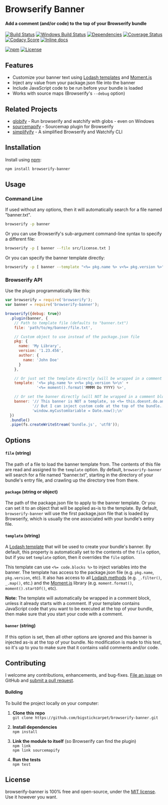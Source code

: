 Browserify Banner
============================
#### Add a comment (and/or code) to the top of your Browserify bundle

[![Build Status](https://api.travis-ci.org/BigstickCarpet/browserify-banner.svg?branch=master)](https://travis-ci.org/BigstickCarpet/browserify-banner)
[![Windows Build Status](https://ci.appveyor.com/api/projects/status/github/BigstickCarpet/browserify-banner?svg=true&failingText=Windows%20build%20failing&passingText=Windows%20build%20passing)](https://ci.appveyor.com/project/BigstickCarpet/browserify-banner)
[![Dependencies](https://david-dm.org/BigstickCarpet/browserify-banner.svg)](https://david-dm.org/BigstickCarpet/browserify-banner)
[![Coverage Status](https://coveralls.io/repos/github/BigstickCarpet/browserify-banner/badge.svg?branch=master)](https://coveralls.io/github/BigstickCarpet/browserify-banner?branch=master)
[![Codacy Score](https://www.codacy.com/project/badge/d20aa8b830124acb87b5e6f2114f0d84)](https://www.codacy.com/public/jamesmessinger/browserify-banner)
[![Inline docs](http://inch-ci.org/github/BigstickCarpet/browserify-banner.svg?branch=master&style=shields)](http://inch-ci.org/github/BigstickCarpet/browserify-banner)

[![npm](http://img.shields.io/npm/v/browserify-banner.svg)](https://www.npmjs.com/package/browserify-banner)
[![License](https://img.shields.io/npm/l/browserify-banner.svg)](LICENSE)

Features
--------------------------
* Customize your banner text using [Lodash templates](https://lodash.com/docs/4.16.6#template) and [Moment.js](http://momentjs.com/)
* Inject any value from your package.json file into the banner
* Include JavaScript code to be run before your bundle is loaded
* Works with source maps (Browserify's `--debug` option)



Related Projects
--------------------------
* [globify](https://www.npmjs.com/package/globify) - Run browserify and watchify with globs - even on Windows
* [sourcemapify](https://www.npmjs.com/package/sourcemapify) - Sourcemap plugin for Browserify
* [simplifyify](https://www.npmjs.com/package/simplifyify) - A simplified Browserify and Watchify CLI


Installation
--------------------------
Install using [npm](https://docs.npmjs.com/getting-started/what-is-npm):

```bash
npm install browserify-banner
```


Usage
--------------------------
### Command Line
If used without any options, then it will automatically search for a file named "banner.txt".

```bash
browserify -p banner
```

Or you can use Browserify's sub-argument command-line syntax to specify a different file:

```bash
browserify -p [ banner --file src/license.txt ]
```

Or you can specify the banner template directly:

```bash
browserify -p [ banner --template "<%= pkg.name %> v<%= pkg.version %>" ]
```

### Browserify API
Use the plugin programmatically like this:

```javascript
var browserify = require('browserify');
var banner = require('browserify-banner');

browserify({debug: true})
  .plugin(banner, {
    // Path to template file (defaults to "banner.txt")
    file: 'path/to/my/banner/file.txt',

    // Custom object to use instead of the package.json file
    pkg: {
      name: 'My Library',
      version: '1.23.456',
      author: {
        name: 'John Doe'
      }
    },

    // Or just set the template directly (will be wrapped in a comment block)
    template: '<%= pkg.name %> v<%= pkg.version %>\n' +
              '<%= moment().format('MMMM Do YYYY) %>',

    // Or set the banner directly (will NOT be wrapped in a comment block)
    banner: '// This banner is NOT a template, so <%= this.doesnt.do.anything %>.\n' +
            '// But I can inject custom code at the top of the bundle...\n' +
            'window.myCustomVariable = Date.now();\n'
  })
  .bundle()
  .pipe(fs.createWriteStream('bundle.js', 'utf8'));
```


Options
--------------------------
#### `file` (string)
The path of a file to load the banner template from.  The contents of this file are read and assigned to the `template` option. By default, `browserify-banner` will search for a file named "banner.txt", starting in the directory of your bundle's entry file, and crawling up the directory tree from there.

#### `package` (string or object)
The path of the package.json file to apply to the banner template.  Or you can set it to an object that will be applied as-is to the template.  By default, `browserify-banner` will use the first package.json file that is loaded by Browserify, which is usually the one associated with your bundle's entry file.

#### `template` (string)
A [Lodash template](https://lodash.com/docs/4.16.6#template) that will be used to create your bundle's banner. By default, this property is automatically set to the contents of the `file` option, but if you set `template` option, then it overrides the `file` option.

This template can use `<%= code.blocks %>` to inject variables into the banner. The template has access to the package.json file (e.g. `pkg.name`, `pkg.version`, etc). It also has access to all [Lodash methods](https://lodash.com/docs/4.16.6) (e.g. `_.filter()`, `_.map()`, etc.) and the [Moment.js](http://momentjs.com/) library (e.g. `moment.format()`, `moment().startOf()`, etc).

__Note:__ The template will automatically be wrapped in a comment block, unless it already starts with a comment.  If your template contains JavaScript code that you want to be executed at the top of your bundle, then make sure that you start your code with a comment.

#### `banner` (string)
If this option is set, then all other options are ignored and this banner is injected as-is at the top of your bundle. No modification is made to this text, so it's up to you to make sure that it contains valid comments and/or code.


Contributing
--------------------------
I welcome any contributions, enhancements, and bug-fixes.  [File an issue](https://github.com/BigstickCarpet/browserify-banner/issues) on GitHub and [submit a pull request](https://github.com/BigstickCarpet/browserify-banner/pulls).

#### Building
To build the project locally on your computer:

1. __Clone this repo__<br>
`git clone https://github.com/bigstickcarpet/browserify-banner.git`

2. __Install dependencies__<br>
`npm install`

3. __Link the module to itself__ (so Browserify can find the plugin)<br>
`npm link`<br>
`npm link sourcemapify`

4. __Run the tests__<br>
`npm test`



License
--------------------------
browserify-banner is 100% free and open-source, under the [MIT license](LICENSE). Use it however you want.

